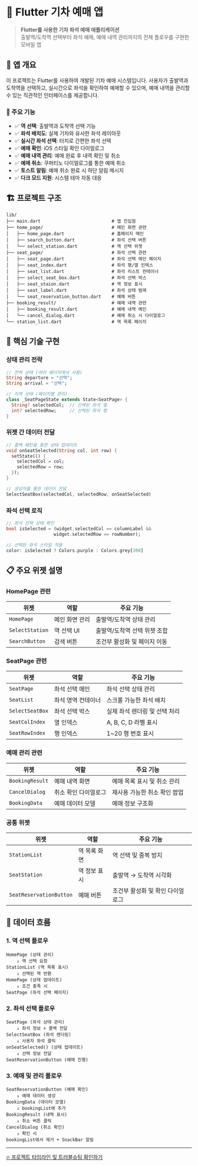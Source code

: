 # 🚄 Flutter 기차 예매 앱

> **Flutter를 사용한 기차 좌석 예매 애플리케이션**  
> 출발역/도착역 선택부터 좌석 예매, 예매 내역 관리까지의 전체 플로우를 구현한 모바일 앱

## 📱 앱 개요

이 프로젝트는 Flutter를 사용하여 개발된 기차 예매 시스템입니다. 사용자가 출발역과 도착역을 선택하고, 실시간으로 좌석을 확인하여 예매할 수 있으며,
예매 내역을 관리할 수 있는 직관적인 인터페이스를 제공합니다.

### 🎯 주요 기능

- ✅ **역 선택**: 출발역과 도착역 선택 기능
- ✅ **좌석 배치도**: 실제 기차와 유사한 좌석 레이아웃
- ✅ **실시간 좌석 선택**: 터치로 간편한 좌석 선택
- ✅ **예매 확인**: iOS 스타일 확인 다이얼로그
- ✅ **예매 내역 관리**: 예매 완료 후 내역 확인 및 취소
- ✅ **예매 취소**: 쿠퍼티노 다이얼로그를 통한 예매 취소
- ✅ **토스트 알림**: 예매 취소 완료 시 하단 알림 메시지
- ✅ **다크 모드 지원**: 시스템 테마 자동 대응

## 🏗️ 프로젝트 구조

```
lib/
├── main.dart                           # 앱 진입점
├── home_page/                          # 메인 화면 관련
│   ├── home_page.dart                  # 홈페이지 메인
│   ├── search_button.dart              # 좌석 선택 버튼
│   └── select_station.dart             # 역 선택 위젯
├── seat_page/                          # 좌석 선택 관련
│   ├── seat_page.dart                  # 좌석 선택 메인 페이지
│   ├── seat_index.dart                 # 좌석 행/열 인덱스
│   ├── seat_list.dart                  # 좌석 리스트 컨테이너
│   ├── select_seat_box.dart            # 좌석 선택 박스
│   ├── seat_staion.dart                # 역 정보 표시
│   ├── seat_label.dart                 # 좌석 상태 범례
│   └── seat_reservation_button.dart    # 예매 버튼
├── booking_result/                     # 예매 내역 관련
│   ├── booking_result.dart             # 예매 내역 메인 
│   └── cancel_dialog.dart              # 예매 취소 시 다이얼로그
└── station_list.dart                   # 역 목록 페이지
```


## 🔧 핵심 기술 구현

### 상태 관리 전략
```dart
// 전역 상태 (여러 페이지에서 사용)
String departure = "선택";
String arrival = "선택";

// 지역 상태 (페이지별 관리)
class _SeatPageState extends State<SeatPage> {
  String? selectedCol;  // 선택된 좌석 열
  int? selectedRow;     // 선택된 좌석 행
}
```

### 위젯 간 데이터 전달
```dart
// 콜백 패턴을 통한 상태 업데이트
void onSeatSelected(String col, int row) {
  setState(() {
    selectedCol = col;
    selectedRow = row;
  });
}

// 생성자를 통한 데이터 전달
SelectSeatBox(selectedCol, selectedRow, onSeatSelected)
```

### 좌석 선택 로직
```dart
// 좌석 선택 상태 확인
bool isSelected = (widget.selectedCol == columnLabel && 
                  widget.selectedRow == rowNumber);

// 선택된 좌석 스타일 적용
color: isSelected ? Colors.purple : Colors.grey[300]
```

## 📋 주요 위젯 설명

### HomePage 관련
| 위젯 | 역할 | 주요 기능 |
|------|------|-----------|
| `HomePage` | 메인 화면 관리 | 출발역/도착역 상태 관리 |
| `SelectStation` | 역 선택 UI | 출발역/도착역 선택 위젯 조합 |
| `SearchButton` | 검색 버튼 | 조건부 활성화 및 페이지 이동 |

### SeatPage 관련
| 위젯 | 역할 | 주요 기능 |
|------|------|-----------|
| `SeatPage` | 좌석 선택 메인 | 좌석 선택 상태 관리 |
| `SeatList` | 좌석 영역 컨테이너 | 스크롤 가능한 좌석 배치 |
| `SelectSeatBox` | 좌석 선택 박스 | 실제 좌석 렌더링 및 선택 처리 |
| `SeatColIndex` | 열 인덱스 | A, B, C, D 라벨 표시 |
| `SeatRowIndex` | 행 인덱스 | 1~20 행 번호 표시 |

### 예매 관리 관련
| 위젯 | 역할 | 주요 기능 |
|------|------|-----------|
| `BookingResult` | 예매 내역 화면 | 예매 목록 표시 및 취소 관리 |
| `CancelDialog` | 취소 확인 다이얼로그 | 재사용 가능한 취소 확인 팝업 |
| `BookingData` | 예매 데이터 모델 | 예매 정보 구조화 |

### 공통 위젯
| 위젯 | 역할 | 주요 기능 |
|------|------|-----------|
| `StationList` | 역 목록 화면 | 역 선택 및 중복 방지 |
| `SeatStation` | 역 정보 표시 | 출발역 → 도착역 시각화 |
| `SeatReservationButton` | 예매 버튼 | 조건부 활성화 및 확인 다이얼로그 |

## 🎯 데이터 흐름

### 1. 역 선택 플로우
```
HomePage (상태 관리)
    ↓ 역 선택 요청
StationList (역 목록 표시)
    ↓ 선택된 역 반환
HomePage (상태 업데이트)
    ↓ 조건 충족 시
SeatPage (좌석 선택 페이지)
```

### 2. 좌석 선택 플로우
```
SeatPage (좌석 상태 관리)
    ↓ 좌석 정보 + 콜백 전달
SelectSeatBox (좌석 렌더링)
    ↓ 사용자 좌석 클릭
onSeatSelected() (상태 업데이트)
    ↓ 선택 정보 전달
SeatReservationButton (예매 진행)
```

### 3. 예매 및 관리 플로우
```
SeatReservationButton (예매 확인)
    ↓ 예매 데이터 생성
BookingData (데이터 모델)
    ↓ bookingList에 추가
BookingResult (내역 표시)
    ↓ 취소 버튼 클릭
CancelDialog (취소 확인)
    ↓ 확인 시
bookingList에서 제거 + SnackBar 알림
```

---
 [🔥 프로젝트 타임라인 및 트러블슈팅 확인하기](https://polariseunhee94.notion.site/2293216a4dd280b6a904cc30a7658652?source=copy_link)
